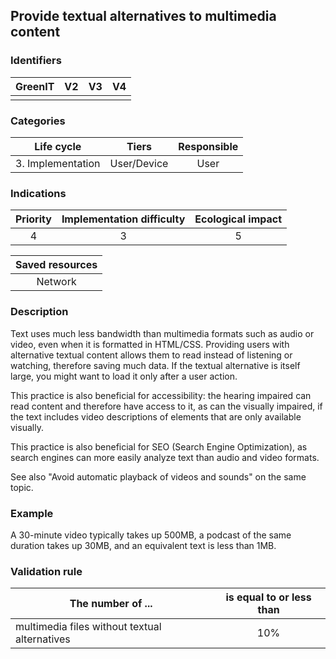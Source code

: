 ## Provide textual alternatives to multimedia content

### Identifiers

| GreenIT | V2  | V3  | V4  |
| :-----: | :-: | :-: | :-: |
|         |     |     |     |

### Categories

|    Life cycle     |    Tiers    | Responsible |
| :---------------: | :---------: | :---------: |
| 3. Implementation | User/Device |    User     |

### Indications

| Priority | Implementation difficulty | Ecological impact |
| :------: | :-----------------------: | :---------------: |
|    4     |             3             |         5         |

| Saved resources |
| :-------------: |
|     Network     |

### Description

Text uses much less bandwidth than multimedia formats such as audio or video, even when it is formatted in HTML/CSS. Providing users with alternative textual content allows them to read instead of listening or watching, therefore saving much data. If the textual alternative is itself large, you might want to load it only after a user action.

This practice is also beneficial for accessibility: the hearing impaired can read content and therefore have access to it, as can the visually impaired, if the text includes video descriptions of elements that are only available visually.

This practice is also beneficial for SEO (Search Engine Optimization), as search engines can more easily analyze text than audio and video formats.

See also "Avoid automatic playback of videos and sounds" on the same topic.

### Example

A 30-minute video typically takes up 500MB, a podcast of the same duration takes up 30MB, and an equivalent text is less than 1MB.

### Validation rule

| The number of ...                             | is equal to or less than |
| --------------------------------------------- | :----------------------: |
| multimedia files without textual alternatives |           10%            |
